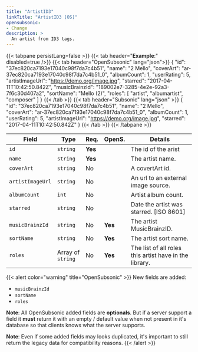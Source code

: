```yaml
---
title: "ArtistID3"
linkTitle: "ArtistID3 [OS]"
opensubsonic:
- Change
description: >
  An artist from ID3 tags.
---
```


{{< tabpane persistLang=false >}}
{{< tab header="**Example**:" disabled=true />}}
{{< tab header="OpenSubsonic" lang="json">}}
{
    "id": "37ec820ca7193e17040c98f7da7c4b51",
    "name": "2 Mello",
    "coverArt": "ar-37ec820ca7193e17040c98f7da7c4b51_0",
    "albumCount": 1,
    "userRating": 5,
    "artistImageUrl": "https://demo.org/image.jpg",
    "starred": "2017-04-11T10:42:50.842Z",
    "musicBrainzId": "189002e7-3285-4e2e-92a3-7f6c30d407a2",
    "sortName": "Mello (2)",
    "roles": [
        "artist",
        "albumartist",
        "composer"
    ]
}
{{< /tab >}}
{{< tab header="Subsonic" lang="json" >}}
{
  "id": "37ec820ca7193e17040c98f7da7c4b51",
  "name": "2 Mello",
  "coverArt": "ar-37ec820ca7193e17040c98f7da7c4b51_0",
  "albumCount": 1,
  "userRating": 5,
  "artistImageUrl": "https://demo.org/image.jpg",
  "starred": "2017-04-11T10:42:50.842Z"
}
{{< /tab >}}
{{< /tabpane >}}

| Field |  Type | Req. | OpenS. | Details |
| --- | --- | --- | --- | --- |
| `id` | `string` | **Yes** |     | The id of the arist |
| `name` | `string` | **Yes** |     | The artist name. |
| `coverArt` | `string` | No |     | A covertArt id.  |
| `artistImageUrl` | `string` | No  |   | An url to an external image source. |
| `albumCount` | `int` | No |     | Artist album count.  |
| `starred` | `string` | No |     | Date the artist was starred. [ISO 8601]|
| `musicBrainzId` | `string` | No |  **Yes**   | The artist MusicBrainzID. |
| `sortName` | `string` | No |  **Yes**   | The artist sort name. |
| `roles` | Array of `string` | No | **Yes**    | The list of all roles this artist have in the library. |

{{< alert color="warning" title="OpenSubsonic" >}}
New fields are added:

- `musicBrainzId`
- `sortName`
- `roles`

**Note**: All OpenSubsonic added fields are **optionals**. But if a server support a field it **must** return it with an empty / default value when not present in it's database so that clients knows what the server supports.

**Note**: Even if some added fields may looks duplicated, it's important to still return the legacy data for compatibility reasons.
{{< /alert >}}

